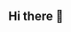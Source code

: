 ## Hi there 👋

<!--
**Lisha-Daisy/Lisha-Daisy** is a ✨ _special_ ✨ repository because its `README.md` (this file) appears on your GitHub profile.

Here are some ideas to get you started:

- 🔭 I’m currently working on Social Responsibility and Human Rights fields
- 🌱 I’m currently learning HTML/CSS/SQL
- 🤔 I’m looking for help with transferring into PMT role
-->
